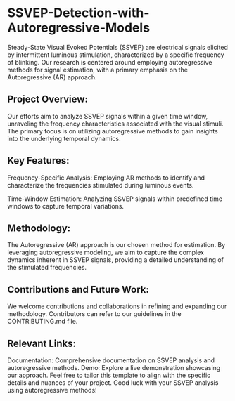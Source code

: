 # SSVEP-Detection-with-Autoregressive-Models
Steady-State Visual Evoked Potentials (SSVEP) are electrical signals elicited by intermittent luminous stimulation, characterized by a specific frequency of blinking. Our research is centered around employing autoregressive methods for signal estimation, with a primary emphasis on the Autoregressive (AR) approach.

## Project Overview:
Our efforts aim to analyze SSVEP signals within a given time window, unraveling the frequency characteristics associated with the visual stimuli. The primary focus is on utilizing autoregressive methods to gain insights into the underlying temporal dynamics.

## Key Features:
Frequency-Specific Analysis: Employing AR methods to identify and characterize the frequencies stimulated during luminous events.

Time-Window Estimation: Analyzing SSVEP signals within predefined time windows to capture temporal variations.

## Methodology:
The Autoregressive (AR) approach is our chosen method for estimation. By leveraging autoregressive modeling, we aim to capture the complex dynamics inherent in SSVEP signals, providing a detailed understanding of the stimulated frequencies.

## Contributions and Future Work:
We welcome contributions and collaborations in refining and expanding our methodology. Contributors can refer to our guidelines in the CONTRIBUTING.md file.

## Relevant Links:
Documentation: Comprehensive documentation on SSVEP analysis and autoregressive methods.
Demo: Explore a live demonstration showcasing our approach.
Feel free to tailor this template to align with the specific details and nuances of your project. Good luck with your SSVEP analysis using autoregressive methods!
